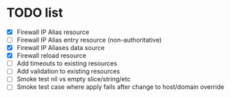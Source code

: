 # TODO list

- [x] Firewall IP Alias resource
- [ ] Firewall IP Alias entry resource (non-authoritative)
- [x] Firewall IP Aliases data source
- [x] Firewall reload resource
- [ ] Add timeouts to existing resources
- [ ] Add validation to existing resources
- [ ] Smoke test nil vs empty slice/string/etc
- [ ] Smoke test case where apply fails after change to host/domain override
